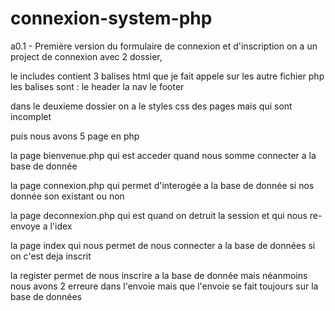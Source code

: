 # connexion-system-php
a0.1 - Première version du formulaire de connexion et d'inscription
on a un project de connexion avec 2 dossier,

le includes contient 3 balises html que je fait appele sur les autre fichier php
les balises sont :
  le header
  la nav
  le footer 
 
 dans le deuxieme dossier on a le styles css des pages mais qui sont incomplet
 
 puis nous avons 5 page en php 
 
 la page bienvenue.php qui est acceder quand nous somme connecter a la base de donnée
 
 la page connexion.php qui permet d'interogée a la base de donnée si nos donnée son existant ou non 
 
 la page deconnexion.php qui est quand on detruit la session et qui nous re-envoye a l'idex
 
 la page index qui nous permet de nous connecter a la base de données si on c'est deja inscrit
 
 la register permet de nous inscrire a la base de donnée mais néanmoins nous avons 2 erreure dans 
 l'envoie mais que l'envoie se fait toujours sur la base de données
 
 
